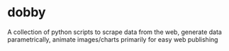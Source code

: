 # dobby
A collection of python scripts to scrape data from the web, generate data parametrically, animate images/charts primarily for easy web publishing
